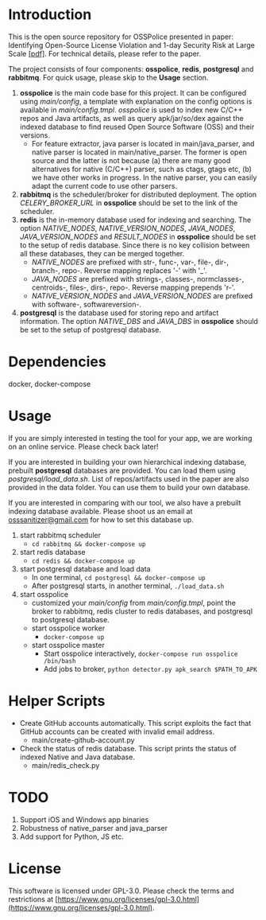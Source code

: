 # Introduction #

This is the open source repository for OSSPolice presented in paper: Identifying Open-Source License Violation and 1-day 
Security Risk at Large Scale [[pdf]](https://acmccs.github.io/papers/p2169-duanA.pdf). For technical details, please refer to the paper.

The project consists of four components: **osspolice**, **redis**, **postgresql** and **rabbitmq**. 
For quick usage, please skip to the **Usage** section.

1. **osspolice** is the main code base for this project. It can be configured using *main/config*, a template with explanation on the config options is available in *main/config.tmpl*. *osspolice* is used to index new C/C++ repos and Java artifacts, as well as query apk/jar/so/dex against the indexed database to find reused Open Source Software (OSS) and their versions.
    - For feature extractor, java parser is located in main/java_parser, and native parser is located in main/native_parser. The former is open source and the latter is not because (a) there are many good alternatives for native (C/C++) parser, such as ctags, gtags etc, (b) we have other works in progress. In the native parser, you can easily adapt the current code to use other parsers.
2. **rabbitmq** is the scheduler/broker for distributed deployment. The option *CELERY_BROKER_URL* in **osspolice** should be set to the link of the scheduler.
3. **redis** is the in-memory database used for indexing and searching. The option *NATIVE_NODES*,  *NATIVE_VERSION_NODES*, *JAVA_NODES*, *JAVA_VERSION_NODES* and *RESULT_NODES* in **osspolice** should be set to the setup of redis database. Since there is no key collision between all these databases, they can be merged together.
    - *NATIVE_NODES* are prefixed with str-, func-, var-, file-, dir-, branch-, repo-. Reverse mapping replaces '-' with '_'.
    - *JAVA_NODES* are prefixed with strings-, classes-, normclasses-, centroids-, files-, dirs-, repo-. Reverse mapping prepends 'r-'.
    - *NATIVE_VERSION_NODES* and *JAVA_VERSION_NODES* are prefixed with software-, softwareversion-.
4. **postgresql** is the database used for storing repo and artifact information. The option *NATIVE_DBS* and *JAVA_DBS* in **osspolice** should be set to the setup of postgresql database.


# Dependencies #

docker, docker-compose


# Usage #

If you are simply interested in testing the tool for your app, we are working on an online service. Please check back later!

If you are interested in building your own hierarchical indexing database, prebuilt **postgresql** databases are provided. You can load them using *postgresql/load_data.sh*. List of repos/artifacts used in the paper are also provided in the data folder. You can use them to build your own database. 

If you are interested in comparing with our tool, we also have a prebuilt indexing database available. Please shoot us an email at osssanitizer@gmail.com for how to set this database up.

1. start rabbitmq scheduler
    - ```cd rabbitmq && docker-compose up```
2. start redis database
    - ```cd redis && docker-compose up```
3. start postgresql database and load data
    - In one terminal, ```cd postgresql && docker-compose up```
    - After postgresql starts, in another terminal, ```./load_data.sh```
4. start osspolice 
    - customized your *main/config* from *main/config.tmpl*, point the broker to rabbitmq, redis cluster to redis databases, and postgresql to postgresql database.
    - start osspolice worker
        - ```docker-compose up```
    - start osspolice master
        - Start osspolice interactively, ```docker-compose run osspolice /bin/bash```
        - Add jobs to broker, ```python detector.py apk_search $PATH_TO_APK```

# Helper Scripts #

- Create GitHub accounts automatically. This script exploits the fact that GitHub accounts can be created with invalid email address.
    - main/create-github-account.py
- Check the status of redis database. This script prints the status of indexed Native and Java database. 
    - main/redis_check.py


# TODO #

1. Support iOS and Windows app binaries
2. Robustness of native_parser and java_parser
3. Add support for Python, JS etc.


# License #

This software is licensed under GPL-3.0. Please check the terms and restrictions at [https://www.gnu.org/licenses/gpl-3.0.html](https://www.gnu.org/licenses/gpl-3.0.html).


